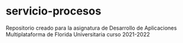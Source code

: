 # servicio-procesos
Repositorio creado para la asignatura de Desarrollo de Aplicaciones Multiplataforma de Florida Universitaria curso 2021-2022
